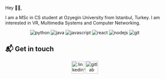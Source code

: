 Hey 👋🏻,

I am a MSc in CS student at Ozyegin University from Istanbul, Turkey. I am interested in VR, Multimedia Systems and Computer Networking.

<p align="center">
  <img src="https://www.vectorlogo.zone/logos/python/python-ar21.svg" alt="python">
  <img src="https://www.vectorlogo.zone/logos/java/java-ar21.svg" alt="java">
  <img src="https://www.vectorlogo.zone/logos/javascript/javascript-ar21.svg" alt="javascript">
  <img src="https://www.vectorlogo.zone/logos/reactjs/reactjs-ar21.svg" alt="react">
  <img src="https://www.vectorlogo.zone/logos/nodejs/nodejs-ar21.svg" alt="nodejs">
  <img src="https://www.vectorlogo.zone/logos/git-scm/git-scm-ar21.svg" alt="git">
</p>

## 📬 Get in touch
<p align="center">
  <a href="https://www.linkedin.com/in/burak--kara" target="blank">
    <img align="center" src="https://www.vectorlogo.zone/logos/linkedin/linkedin-icon.svg" alt="linkedin" height="40" width="40" />
  </a>
  <a href="https://gitlab.com/burak.kara" target="blank">
    <img align="center" src="https://www.vectorlogo.zone/logos/gitlab/gitlab-icon.svg" alt="gitlab" height="40" width="40" />
  </a>
</p>


<!--
**burak-kara/burak-kara** is a ✨ _special_ ✨ repository because its `README.md` (this file) appears on your GitHub profile.

Here are some ideas to get you started:

- 🔭 I’m currently working on ...
- 🌱 I’m currently learning ...
- 👯 I’m looking to collaborate on ...
- 🤔 I’m looking for help with ...
- 💬 Ask me about ...
- 📫 How to reach me: ...
- 😄 Pronouns: ...
- ⚡ Fun fact: ...
-->

[1]: https://burak-kara.web.app/
[2]: https://www.linkedin.com/in/burak--kara/
[3]: https://gitlab.com/burak.kara

